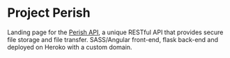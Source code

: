 # Project Perish
Landing page for the [Perish API](https://github.com/project-perish/perish-api/blob/master/README.md), a unique RESTful API that provides secure file storage and file transfer.  SASS/Angular front-end, flask back-end and deployed on Heroko with a custom domain.
